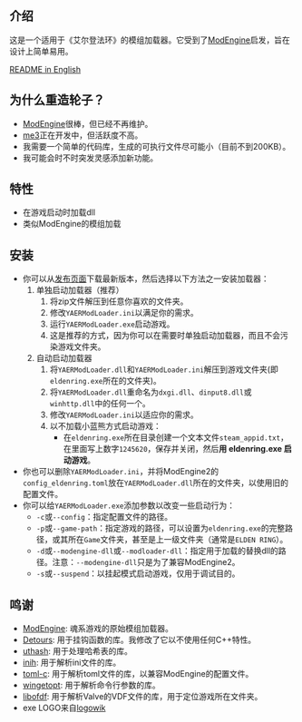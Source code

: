 ## 介绍
这是一个适用于《艾尔登法环》的模组加载器。它受到了[ModEngine](https://github.com/soulsmods/ModEngine2)启发，旨在设计上简单易用。

[README in English](README.md)

## 为什么重造轮子？
- [ModEngine](https://github.com/soulsmods/ModEngine2)很棒，但已经不再维护。
- [me3](https://github.com/garyttierney/me3)正在开发中，但活跃度不高。
- 我需要一个简单的代码库，生成的可执行文件尽可能小（目前不到200KB）。
- 我可能会时不时突发灵感添加新功能。

## 特性
- 在游戏启动时加载dll
- 类似ModEngine的模组加载

## 安装
- 你可以从[发布页面](https://github.com/soarqin/YAERModLoader/releases)下载最新版本，然后选择以下方法之一安装加载器：
    1. 单独启动加载器（推荐）
        1. 将zip文件解压到任意你喜欢的文件夹。
        2. 修改`YAERModLoader.ini`以满足你的需求。
        3. 运行`YAERModLoader.exe`启动游戏。
        4. 这是推荐的方式，因为你可以在需要时单独启动加载器，而且不会污染游戏文件夹。
    2. 自动启动加载器
        1. 将`YAERModLoader.dll`和`YAERModLoader.ini`解压到游戏文件夹(即`eldenring.exe`所在的文件夹)。
        2. 将`YAERModLoader.dll`重命名为`dxgi.dll`、`dinput8.dll`或`winhttp.dll`中的任何一个。
        3. 修改`YAERModLoader.ini`以适应你的需求。
        4. 以不加载小蓝熊方式启动游戏：
            - 在`eldenring.exe`所在目录创建一个文本文件`steam_appid.txt`，在里面写上数字`1245620`，保存并关闭，然后**用 eldenring.exe 启动游戏**。
- 你也可以删除`YAERModLoader.ini`，并将ModEngine2的`config_eldenring.toml`放在`YAERModLoader.dll`所在的文件夹，以使用旧的配置文件。
- 你可以给`YAERModLoader.exe`添加参数以改变一些启动行为：
    - `-c`或`--config`：指定配置文件的路径。
    - `-p`或`--game-path`：指定游戏的路径，可以设置为`eldenring.exe`的完整路径，或其所在`Game`文件夹，甚至是上一级文件夹（通常是`ELDEN RING`）。
    - `-d`或`--modengine-dll`或`--modloader-dll`：指定用于加载的替换dll的路径。注意：`--modengine-dll`只是为了兼容ModEngine2。
    - `-s`或`--suspend`：以挂起模式启动游戏，仅用于调试目的。

## 鸣谢
- [ModEngine](https://github.com/soulsmods/ModEngine2): 魂系游戏的原始模组加载器。
- [Detours](https://github.com/microsoft/Detours): 用于挂钩函数的库。我修改了它以不使用任何C++特性。
- [uthash](https://github.com/troydhanson/uthash): 用于处理哈希表的库。
- [inih](https://github.com/benhoyt/inih): 用于解析ini文件的库。
- [toml-c](https://github.com/arp242/toml-c): 用于解析toml文件的库，以兼容ModEngine的配置文件。
- [wingetopt](https://github.com/alex85k/wingetopt): 用于解析命令行参数的库。
- [libofdf](https://github.com/Jan200101/libofdf): 用于解析Valve的VDF文件的库，用于定位游戏所在文件夹。
- exe LOGO来自[logowik](https://logowik.com/elden-ring-logo-vector-svg-pdf-ai-eps-cdr-free-download-12207.html)
